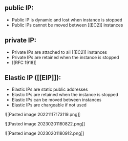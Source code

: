 ## public IP:

*   Public IP is dynamic and lost when instance is stopped
*   Public IPs cannot be moved between [[EC2]] instances

## private IP:

*   Private IPs are attached to all [[EC2]] instances  
*   Private IPs are retained when the instance is stopped
*   [[RFC 1918]]


## Elastic IP ([[EIP]]):

*   Elastic IPs are static public addresses  
*   Elastic IPs are retained when the instance is stopped  
*   Elastic IPs can be moved between instances  
*   Elastic IPs are chargeable if not used

![[Pasted image 20221117173119.png]]



![[Pasted image 20230201180822.png]]

![[Pasted image 20230201180912.png]]
